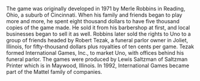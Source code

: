The game was originally developed in 1971 by Merle Robbins in Reading, Ohio, a suburb of Cincinnati. When his family and friends began to play more and more, he spent eight thousand dollars to have five thousand copies of the game made. He sold it from his barbershop at first, and local businesses began to sell it as well. Robbins later sold the rights to Uno to a group of friends headed by Robert Tezak, a funeral parlor owner in Joliet, Illinois, for fifty-thousand dollars plus royalties of ten cents per game. Tezak formed International Games, Inc., to market Uno, with offices behind his funeral parlor. The games were produced by Lewis Saltzman of Saltzman Printer which is in Maywood, Illinois. In 1992, International Games became part of the Mattel family of companies.

